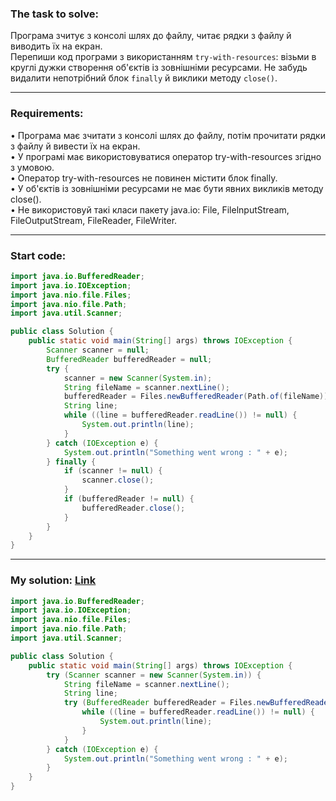 ### **The task to solve:**  

Програма зчитує з консолі шлях до файлу, читає рядки з файлу й виводить їх на екран.  
Перепиши код програми з використанням `try-with-resources`: візьми в круглі дужки створення об'єктів із зовнішніми ресурсами. Не забудь видалити непотрібний блок `finally` й виклики методу `close()`.

---

### **Requirements:**  

• Програма має зчитати з консолі шлях до файлу, потім прочитати рядки з файлу й вивести їх на екран.  
• У програмі має використовуватися оператор try-with-resources згідно з умовою.  
• Оператор try-with-resources не повинен містити блок finally.  
• У об'єктів із зовнішніми ресурсами не має бути явних викликів методу close().  
• Не використовуй такі класи пакету java.іо: File, FilelnputStream, FileOutputStream, FileReader, FileWriter.  

---

### **Start code:**  

```java
import java.io.BufferedReader;
import java.io.IOException;
import java.nio.file.Files;
import java.nio.file.Path;
import java.util.Scanner;

public class Solution {
    public static void main(String[] args) throws IOException {
        Scanner scanner = null;
        BufferedReader bufferedReader = null;
        try {
            scanner = new Scanner(System.in);
            String fileName = scanner.nextLine();
            bufferedReader = Files.newBufferedReader(Path.of(fileName));
            String line;
            while ((line = bufferedReader.readLine()) != null) {
                System.out.println(line);
            }
        } catch (IOException e) {
            System.out.println("Something went wrong : " + e);
        } finally {
            if (scanner != null) {
                scanner.close();
            }
            if (bufferedReader != null) {
                bufferedReader.close();
            }
        }
    }
}
```

---

### **My solution: [Link](./src/Solution.java)**  

```java
import java.io.BufferedReader;
import java.io.IOException;
import java.nio.file.Files;
import java.nio.file.Path;
import java.util.Scanner;

public class Solution {
    public static void main(String[] args) throws IOException {
        try (Scanner scanner = new Scanner(System.in)) {
            String fileName = scanner.nextLine();
            String line;
            try (BufferedReader bufferedReader = Files.newBufferedReader(Path.of(fileName))) {
                while ((line = bufferedReader.readLine()) != null) {
                    System.out.println(line);
                }
            }
        } catch (IOException e) {
            System.out.println("Something went wrong : " + e);
        }
    }
}
```
